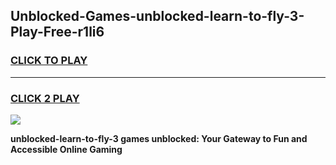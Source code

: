 
## Unblocked-Games-unblocked-learn-to-fly-3-Play-Free-r1li6
<h3>
<a href="https://premium76.site?title=unblocked-learn-to-fly-3&ref=12A">CLICK TO PLAY</a></h3>
<hr>

<h3>
<a href="https://premium76.site?title=unblocked-learn-to-fly-3&ref=12A">CLICK 2 PLAY</a>
  
</h3>

<a href="https://premium76.site?title=unblocked-learn-to-fly-3&ref=12A"><img src="https://clearcache.store/games.png"></a>


**unblocked-learn-to-fly-3 games unblocked: Your Gateway to Fun and Accessible Online Gaming**
